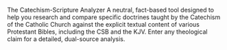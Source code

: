 The Catechism-Scripture Analyzer
A neutral, fact-based tool designed to help you research and compare specific doctrines taught by the Catechism of the Catholic Church against the explicit textual content of various Protestant Bibles, including the CSB and the KJV. Enter any theological claim for a detailed, dual-source analysis.
